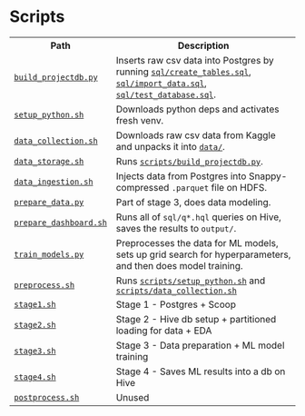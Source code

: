 # Scripts

<table>
    <tr>
        <th>Path</th>
        <th>Description</th>
    </tr>
    <tr>
        <td><a href='build_projectdb.py'><code>build_projectdb.py</code></a></td>
        <td>Inserts raw csv data into Postgres by running 
        <code><a href="../sql/create_tables.sql">sql/create_tables.sql</a></code>, 
        <code><a href="../sql/import_data.sql">sql/import_data.sql</a></code>, 
        <code><a href="../sql/test_database.sql">sql/test_database.sql</a></code>.</td>
    </tr>
    <tr>
        <td><code><a href='setup_python.sh'>setup_python.sh</a></code></td>
        <td>Downloads python deps and activates fresh venv.</td>
    </tr>
    <tr>
        <td><code><a href='data_collection.sh'>data_collection.sh</a></code></td>
        <td>Downloads raw csv data from Kaggle and unpacks it into <code><a href="../data">data/</a></code>.</td>
    </tr>
    <tr>
        <td><code><a href='data_storage.sh'>data_storage.sh</a></code></td>
        <td>Runs <code><a href="build_projectdb.py">scripts/build_projectdb.py</a></code>.</td>
    </tr>
    <tr>
        <td><code><a href='data_ingestion.sh'>data_ingestion.sh</a></code></td>
        <td>Injects data from Postgres into Snappy-compressed <code>.parquet</code> file on HDFS.</td>
    </tr>
    <tr>
        <td><code><a href='prepare_data.py'>prepare_data.py</a></code></td>
        <td>Part of stage 3, does data modeling.</td>
    </tr>
    <tr>
        <td><code><a href='prepare_dashboard.sh'>prepare_dashboard.sh</a></code></td>
        <td>Runs all of <code>sql/q*.hql</code> queries on Hive, saves the results to <code>output/</code>.</td>
    </tr>
    <tr>
        <td><code><a href='train_models.py'>train_models.py</a></code></td>
        <td>Preprocesses the data for ML models, sets up grid search for hyperparameters, and then does model training.</td>
    </tr>
    <tr>
        <td><code><a href='preprocess.sh'>preprocess.sh</a></code></td>
        <td>Runs <code><a href="setup_python.sh">scripts/setup_python.sh</a></code> and <code><a href="data_collection.sh">scripts/data_collection.sh</a></code></td>
    </tr>
    <tr>
        <td><code><a href='stage1.sh'>stage1.sh</a></code></td>
        <td>Stage 1 - Postgres + Scoop</td>
    </tr>
    <tr>
        <td><code><a href='stage2.sh'>stage2.sh</a></code></td>
        <td>Stage 2 - Hive db setup + partitioned loading for data + EDA</td>
    </tr>
    <tr>
        <td><code><a href='stage3.sh'>stage3.sh</a></code></td>
        <td>Stage 3 - Data preparation + ML model training</td>
    </tr>
    <tr>
        <td><code><a href='stage4.sh'>stage4.sh</a></code></td>
        <td>Stage 4 - Saves ML results into a db on Hive</td>
    </tr>
    <tr>
        <td><code><a href='postprocess.sh'>postprocess.sh</a></code></td>
        <td>Unused</td>
    </tr>
</table>